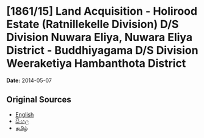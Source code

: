 # [1861/15] Land Acquisition - Holirood Estate (Ratnillekelle Division) D/S Division Nuwara Eliya, Nuwara Eliya District - Buddhiyagama D/S Division Weeraketiya Hambanthota District

**Date:** 2014-05-07

## Original Sources

- [English](https://documents.gov.lk/view/extra-gazettes/2014/5/1861-15_E.pdf)
- [සිංහල](https://documents.gov.lk/view/extra-gazettes/2014/5/1861-15_S.pdf)
- [தமிழ்](https://documents.gov.lk/view/extra-gazettes/2014/5/1861-15_T.pdf)
